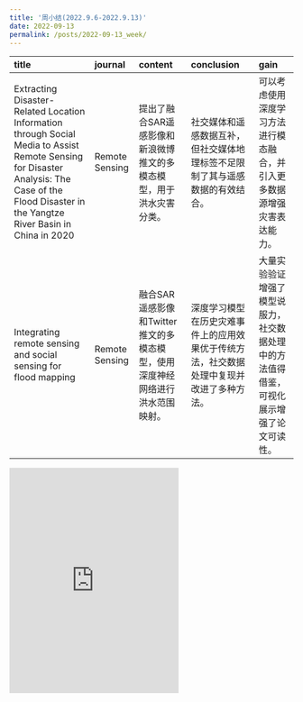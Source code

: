 ```yaml
---
title: '周小结(2022.9.6-2022.9.13)'
date: 2022-09-13
permalink: /posts/2022-09-13_week/
---
```

| title                                                                                                                                                                                            | journal        | content                                                                      | conclusion                                                                               | gain                                                                                     |
|:-------------------------------------------------------------------------------------------------------------------------------------------------------------------------------------------------|:---------------|:-----------------------------------------------------------------------------|:-----------------------------------------------------------------------------------------|:-----------------------------------------------------------------------------------------|
| Extracting Disaster-Related Location Information through Social Media to Assist Remote Sensing for Disaster Analysis: The Case of the Flood Disaster in the Yangtze River Basin in China in 2020 | Remote Sensing | 提出了融合SAR遥感影像和新浪微博推文的多模态模型，用于洪水灾害分类。          | 社交媒体和遥感数据互补，但社交媒体地理标签不足限制了其与遥感数据的有效结合。             | 可以考虑使用深度学习方法进行模态融合，并引入更多数据源增强灾害表达能力。                 |
| Integrating remote sensing and social sensing for flood mapping                                                                                                                                  | Remote Sensing | 融合SAR遥感影像和Twitter推文的多模态模型，使用深度神经网络进行洪水范围映射。 | 深度学习模型在历史灾难事件上的应用效果优于传统方法，社交数据处理中复现并改进了多种方法。 | 大量实验验证增强了模型说服力，社交数据处理中的方法值得借鉴，可视化展示增强了论文可读性。 |

<embed src="http://127.0.0.1:4000/files/post/2022-09-13-week.pdf" type="application/pdf" height="400px" />
    